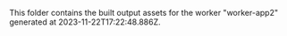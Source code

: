 This folder contains the built output assets for the worker "worker-app2" generated at 2023-11-22T17:22:48.886Z.